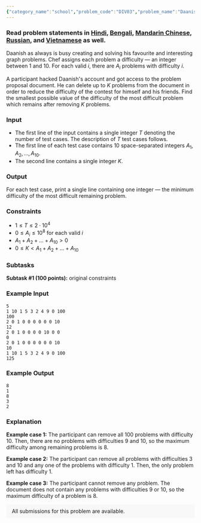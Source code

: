```yaml
---
{"category_name":"school","problem_code":"DIV03","problem_name":"Daanish and Problems","problemComponents":{"constraints":"","constraintsState":false,"subtasks":"","subtasksState":false,"inputFormat":"","inputFormatState":false,"outputFormat":"","outputFormatState":false,"sampleTestCases":{"0":{"id":1,"input":"5\r\n1 10 1 5 3 2 4 9 0 100\r\n100\r\n2 0 1 0 0 0 0 0 0 10\r\n12\r\n2 0 1 0 0 0 0 10 0 0\r\n0\r\n2 0 1 0 0 0 0 0 0 10\r\n10\r\n1 10 1 5 3 2 4 9 0 100\r\n125","output":"8\r\n1\r\n8\r\n3\r\n2","explanation":"**Example case 1:** The participant can remove all $100$ problems with difficulty $10$. Then, there are no problems with difficulties $9$ and $10$, so the maximum difficulty among remaining problems is $8$.\r\n\r\n**Example case 2:** The participant can remove all problems with difficulties $3$ and $10$ and any one of the problems with difficulty $1$. Then, the only problem left has difficulty $1$.\r\n\r\n**Example case 3:** The participant cannot remove any problem. The document does not contain any problems with difficulties $9$ or $10$, so the maximum difficulty of a problem is $8$.","isDeleted":false}}},"video_editorial_url":"https://youtu.be/vqaHBrf4loE","languages_supported":{"0":"CPP14","1":"C","2":"JAVA","3":"PYTH 3.6","4":"CPP17","5":"PYTH","6":"PYP3","7":"CS2","8":"ADA","9":"PYPY","10":"TEXT","11":"PAS fpc","12":"NODEJS","13":"RUBY","14":"PHP","15":"GO","16":"HASK","17":"TCL","18":"PERL","19":"SCALA","20":"LUA","21":"kotlin","22":"BASH","23":"JS","24":"LISP sbcl","25":"rust","26":"PAS gpc","27":"BF","28":"CLOJ","29":"R","30":"D","31":"CAML","32":"FORT","33":"ASM","34":"swift","35":"FS","36":"WSPC","37":"LISP clisp","38":"SQL","39":"SCM guile","40":"PERL6","41":"ERL","42":"CLPS","43":"ICK","44":"NICE","45":"PRLG","46":"ICON","47":"COB","48":"SCM chicken","49":"PIKE","50":"SCM qobi","51":"ST","52":"SQLQ","53":"NEM"},"max_timelimit":0.5,"source_sizelimit":50000,"problem_author":"smit_adm","problem_tester":"","date_added":"9-01-2021","tags":{"0":"cakewalk","1":"ltime93","2":"smit_adm"},"problem_difficulty_level":"Cakewalk","best_tag":"","editorial_url":"https://discuss.codechef.com/problems/DIV03","time":{"view_start_date":1104528600,"submit_start_date":1104528600,"visible_start_date":1104528600,"end_date":1735669800},"is_direct_submittable":false,"problemDiscussURL":"https://discuss.codechef.com/search?q=DIV03","is_proctored":false,"visitedContests":{},"layout":"problem"}
---
```

### Read problem statements in [Hindi](https://www.codechef.com/download/translated/LTIME93/hindi/DIV03.pdf), [Bengali](https://www.codechef.com/download/translated/LTIME93/bengali/DIV03.pdf), [Mandarin Chinese](https://www.codechef.com/download/translated/LTIME93/mandarin/DIV03.pdf), [Russian](https://www.codechef.com/download/translated/LTIME93/russian/DIV03.pdf), and [Vietnamese](https://www.codechef.com/download/translated/LTIME93/vietnamese/DIV03.pdf) as well.

Daanish as always is busy creating and solving his favourite and interesting graph problems. Chef assigns each problem a difficulty — an integer between $1$ and $10$. For each valid $i$, there are $A_i$ problems with difficulty $i$.

A participant hacked Daanish's account and got access to the problem proposal document. He can delete up to $K$ problems from the document in order to reduce the difficulty of the contest for himself and his friends. Find the smallest possible value of the difficulty of the most difficult problem which remains after removing $K$ problems.

### Input
- The first line of the input contains a single integer $T$ denoting the number of test cases. The description of $T$ test cases follows.
- The first line of each test case contains $10$ space-separated integers $A_1, A_2, \ldots, A_{10}$.
- The second line contains a single integer $K$.

### Output
For each test case, print a single line containing one integer — the minimum difficulty of the most difficult remaining problem.

### Constraints
- $1 \leq T \leq 2 \cdot 10^4$
- $0 \leq A_i \leq 10^8$ for each valid $i$
- $A_1 + A_2 + \ldots + A_{10} \gt 0$
- $0 \leq K \lt A_1 + A_2 + \ldots + A_{10}$

### Subtasks
**Subtask #1 (100 points):** original constraints

### Example Input
```
5
1 10 1 5 3 2 4 9 0 100
100
2 0 1 0 0 0 0 0 0 10
12
2 0 1 0 0 0 0 10 0 0
0
2 0 1 0 0 0 0 0 0 10
10
1 10 1 5 3 2 4 9 0 100
125
``` 

### Example Output
```
8
1
8
3
2
```	

### Explanation
**Example case 1:** The participant can remove all $100$ problems with difficulty $10$. Then, there are no problems with difficulties $9$ and $10$, so the maximum difficulty among remaining problems is $8$.

**Example case 2:** The participant can remove all problems with difficulties $3$ and $10$ and any one of the problems with difficulty $1$. Then, the only problem left has difficulty $1$.

**Example case 3:** The participant cannot remove any problem. The document does not contain any problems with difficulties $9$ or $10$, so the maximum difficulty of a problem is $8$.

<aside style='background: #f8f8f8;padding: 10px 15px;'><div>All submissions for this problem are available.</div></aside>